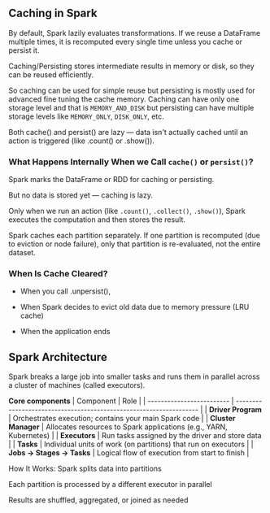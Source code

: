 ## Caching in Spark

By default, Spark lazily evaluates transformations. If we reuse a DataFrame multiple times, it is recomputed every single time unless you cache or persist it.

Caching/Persisting stores intermediate results in memory or disk, so they can be reused efficiently.

So caching can be used for simple reuse but persisting is mostly used for advanced fine tuning the cache memory. Caching can have only one storage level and that is `MEMORY_AND_DISK` but persisting can have multiple storage levels like `MEMORY_ONLY`, `DISK_ONLY`, etc.

Both cache() and persist() are lazy — data isn't actually cached until an action is triggered (like .count() or .show()).

### What Happens Internally When we Call `cache()` or `persist()`?

Spark marks the DataFrame or RDD for caching or persisting.

But no data is stored yet — caching is lazy.

Only when we run an action (like `.count()`, `.collect()`, `.show()`), Spark executes the computation and then stores the result.

Spark caches each partition separately. If one partition is recomputed (due to eviction or node failure), only that partition is re-evaluated, not the entire dataset.

### When Is Cache Cleared?

- When you call .unpersist(),

- When Spark decides to evict old data due to memory pressure (LRU cache)

- When the application ends

## Spark Architecture

Spark breaks a large job into smaller tasks and runs them in parallel across a cluster of machines (called executors).

**Core components**
| Component | Role |
| ------------------------- | ------------------------------------------------------------------ |
| **Driver Program** | Orchestrates execution; contains your main Spark code |
| **Cluster Manager** | Allocates resources to Spark applications (e.g., YARN, Kubernetes) |
| **Executors** | Run tasks assigned by the driver and store data |
| **Tasks** | Individual units of work (on partitions) that run on executors |
| **Jobs → Stages → Tasks** | Logical flow of execution from start to finish |

How It Works:
Spark splits data into partitions

Each partition is processed by a different executor in parallel

Results are shuffled, aggregated, or joined as needed
